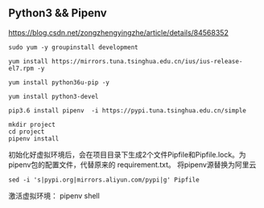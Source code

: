 ## Python3 && Pipenv
https://blog.csdn.net/zongzhengyingzhe/article/details/84568352

```
sudo yum -y groupinstall development

yum install https://mirrors.tuna.tsinghua.edu.cn/ius/ius-release-el7.rpm -y

yum install python36u-pip -y

yum install python3-devel 

pip3.6 install pipenv  -i https://pypi.tuna.tsinghua.edu.cn/simple 

```


```
mkdir project
cd project
pipenv install
```

初始化好虚拟环境后，会在项目目录下生成2个文件Pipfile和Pipfile.lock。为pipenv包的配置文件，代替原来的 requirement.txt。
将pipenv源替换为阿里云
```
sed -i 's|pypi.org|mirrors.aliyun.com/pypi|g' Pipfile
```
激活虚拟环境： pipenv shell